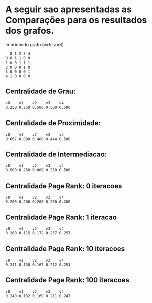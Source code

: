 # A seguir sao apresentadas as Comparações para os resultados dos grafos.
Imprimindo grafo (v=5; a=8)

      0 1 2 3 4
    0 0 1 1 0 0
    1 0 0 1 1 1
    2 0 0 0 1 0
    3 0 0 0 0 1
    4 1 0 0 0 0

## Centralidade de Grau:
    v0    v1    v2    v3    v4
    0.250 0.250 0.500 0.500 0.500
## Centralidade de Proximidade:
    v0    v1    v2    v3    v4
    0.667 0.800 0.400 0.444 0.500
## Centralidade de Intermediacao:
    v0    v1    v2    v3    v4
    0.500 0.250 0.000 0.250 0.500
## Centralidade Page Rank: 0 iteracoes
    v0    v1    v2    v3    v4
    0.200 0.200 0.200 0.200 0.200
## Centralidade Page Rank: 1 iteracao
    v0    v1    v2    v3    v4
    0.200 0.115 0.172 0.257 0.257
##  Centralidade Page Rank: 10 iteracoes
    v0    v1    v2    v3    v4
    0.241 0.130 0.167 0.212 0.251
## Centralidade Page Rank: 100 iteracoes
    v0    v1    v2    v3    v4
    0.240 0.132 0.169 0.211 0.247